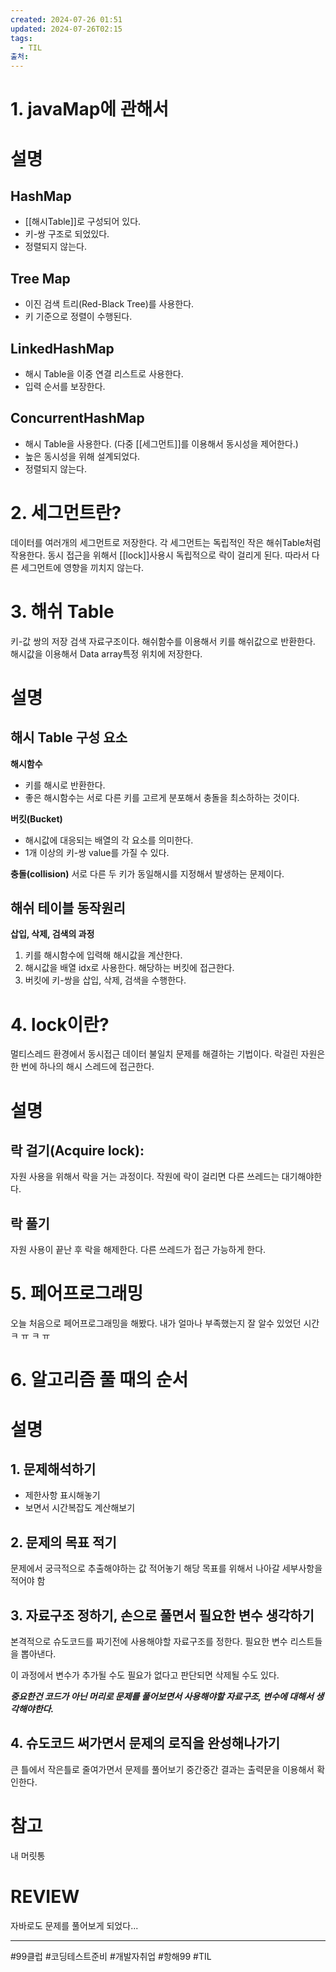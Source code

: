 ```yaml
---
created: 2024-07-26 01:51
updated: 2024-07-26T02:15
tags:
  - TIL
출처: 
---
```

# 1. javaMap에 관해서

# 설명
## HashMap
 - [[해시Table]]로 구성되어 있다.
 - 키-쌍 구조로 되었있다.
 - 정렬되지 않는다.
## Tree Map
- 이진 검색 트리(Red-Black Tree)를 사용한다.
- 키 기준으로 정렬이 수행된다.
## LinkedHashMap
- 해시 Table을 이중 연결 리스트로 사용한다.
- 입력 순서를 보장한다.
## ConcurrentHashMap
- 해시 Table을 사용한다. (다중 [[세그먼트]]를 이용해서 동시성을 제어한다.)
- 높은 동시성을 위해 설계되었다.
- 정렬되지 않는다.

# 2. 세그먼트란?
데이터를 여러개의 세그먼트로 저장한다. 
각 세그먼트는 독립적인 작은 해쉬Table처럼 작용한다.
동시 접근을 위해서 [[lock]]사용시 독립적으로 락이 걸리게 된다. 따라서 다른 세그먼트에 영향을 끼치지 않는다.


# 3. 해쉬 Table
키-값 쌍의 저장 검색 자료구조이다.
해쉬함수를 이용해서 키를 해쉬값으로 반환한다.
해시값을 이용해서 Data array특정 위치에 저장한다.

# 설명
## 해시 Table 구성 요소
**해시함수**
- 키를 해시로 반환한다.
- 좋은 해시함수는 서로 다른 키를 고르게 분포해서 충돌을 최소하하는 것이다.

**버킷(Bucket)**
- 해시값에 대응되는 배열의 각 요소를 의미한다.
- 1개 이상의 키-쌍 value를 가질 수 있다.

**충돌(collision)**
서로 다른 두 키가 동일해시를 지정해서 발생하는 문제이다.

## 해쉬 테이블 동작원리
**삽입, 삭제, 검색의 과정** 
1. 키를 해시함수에 입력해 해시값을 계산한다.
2. 해시값을 배열 idx로 사용한다. 해당하는 버킷에 접근한다.
3. 버킷에 키-쌍을 삽입, 삭제, 검색을 수행한다.

# 4. lock이란?

멀티스레드 환경에서 동시접근 데이터 불일치 문제를 해결하는 기법이다.
락걸린 자원은 한 번에 하나의 해시 스레드에 접근한다.

# 설명
## 락 걸기(Acquire lock):
자원 사용을 위해서 락을 거는 과정이다.
작원에 락이 걸리면 다른 쓰레드는 대기해야한다.

## 락 풀기
자원 사용이 끝난 후 락을 해제한다.
다른 쓰레드가 접근 가능하게 한다.

# 5. 페어프로그래밍
오늘 처음으로 페어프로그래밍을 해봤다. 내가 얼마나 부족했는지 잘 알수 있었던 시간 ㅋ ㅠ ㅋ ㅠ 

# 6. 알고리즘 풀 때의 순서

# 설명

## 1. 문제해석하기
- 제한사항 표시해놓기
- 보면서 시간복잡도 계산해보기

## 2. 문제의 목표 적기
문제에서 궁극적으로 추출해야하는 값 적어놓기 
해당 목표를 위해서 나아갈 세부사항을 적어야 함

## 3. 자료구조 정하기, 손으로 풀면서 필요한 변수 생각하기
본격적으로 슈도코드를 짜기전에 사용해야할 자료구조를 정한다.
필요한 변수 리스트들을 뽑아낸다.

이 과정에서 변수가 추가될 수도 필요가 없다고 판단되면 삭제될 수도 있다.

***중요한건 코드가 아닌 머리로 문제를 풀어보면서 사용해야할 자료구조, 변수에 대해서 생각해야한다.***
## 4. 슈도코드 써가면서 문제의 로직을 완성해나가기
큰 틀에서 작은틀로 줄여가면서 문제를 풀어보기 
중간중간 결과는 출력문을 이용해서 확인한다.


# 참고
내 머릿통
# REVIEW
자바로도 문제를 풀어보게 되었다... 

---
#99클럽 #코딩테스트준비 #개발자취업 #항해99 #TIL 
